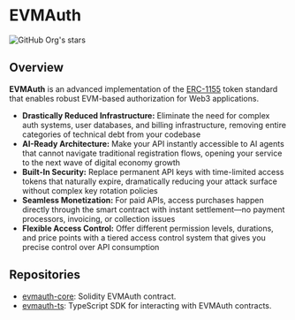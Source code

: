 # EVMAuth

![GitHub Org's stars](https://img.shields.io/github/stars/evmauth)

## Overview

**EVMAuth** is an advanced implementation of the [ERC-1155] token standard that enables robust EVM-based authorization for Web3 applications.

- **Drastically Reduced Infrastructure:** Eliminate the need for complex auth systems, user databases, and billing infrastructure, removing entire categories of technical debt from your codebase
- **AI-Ready Architecture:** Make your API instantly accessible to AI agents that cannot navigate traditional registration flows, opening your service to the next wave of digital economy growth
- **Built-In Security:** Replace permanent API keys with time-limited access tokens that naturally expire, dramatically reducing your attack surface without complex key rotation policies
- **Seamless Monetization:** For paid APIs, access purchases happen directly through the smart contract with instant settlement—no payment processors, invoicing, or collection issues
- **Flexible Access Control:** Offer different permission levels, durations, and price points with a tiered access control system that gives you precise control over API consumption

## Repositories

- [evmauth-core](https://github.com/evmauth/evmauth-core): Solidity EVMAuth contract.
- [evmauth-ts](https://github.com/evmauth/evmauth-ts): TypeScript SDK for interacting with EVMAuth contracts.

[ERC-1155]: https://eips.ethereum.org/EIPS/eip-1155
